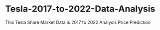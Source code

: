 # Tesla-2017-to-2022-Data-Analysis
This Tesla Share Market Data is 2017 to 2022 Analysis Price Prediction
